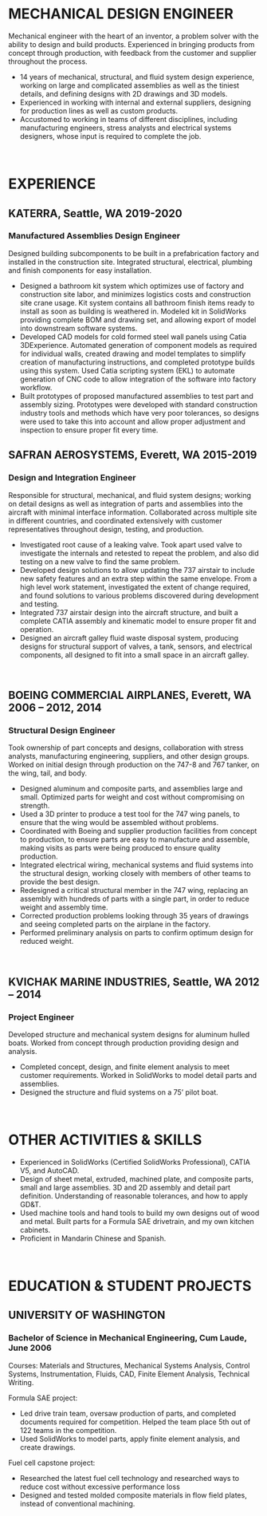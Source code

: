 # MECHANICAL DESIGN ENGINEER

Mechanical engineer with the heart of an inventor, a problem solver with the ability to design and build products. Experienced in bringing products from concept through production, with feedback from the customer and supplier throughout the process.

- 14 years of mechanical, structural, and fluid system design experience, working on large and complicated assemblies as well as the tiniest details, and defining designs with 2D drawings and 3D models.
- Experienced in working with internal and external suppliers, designing for production lines as well as custom products.
- Accustomed to working in teams of different disciplines, including manufacturing engineers, stress analysts and electrical systems designers, whose input is required to complete the job.

&nbsp;

# EXPERIENCE

## KATERRA, Seattle, WA **2019-2020**

### Manufactured Assemblies Design Engineer

Designed building subcomponents to be built in a prefabrication factory and installed in the construction site. Integrated structural, electrical, plumbing and finish components for easy installation.

- Designed a bathroom kit system which optimizes use of factory and construction site labor, and minimizes logistics costs and construction site crane usage. Kit system contains all bathroom finish items ready to install as soon as building is weathered in. Modeled kit in SolidWorks providing complete BOM and drawing set, and allowing export of model into downstream software systems.
- Developed CAD models for cold formed steel wall panels using Catia 3DExperience. Automated generation of component models as required for individual walls, created drawing and model templates to simplify creation of manufacturing instructions, and completed prototype builds using this system. Used Catia scripting system (EKL) to automate generation of CNC code to allow integration of the software into factory workflow.
- Built prototypes of proposed manufactured assemblies to test part and assembly sizing. Prototypes were developed with standard construction industry tools and methods which have very poor tolerances, so designs were used to take this into account and allow proper adjustment and inspection to ensure proper fit every time.

## SAFRAN AEROSYSTEMS, Everett, WA **2015-2019**

### Design and Integration Engineer

Responsible for structural, mechanical, and fluid system designs; working on detail designs as well as integration of parts and assemblies into the aircraft with minimal interface information. Collaborated across multiple site in different countries, and coordinated extensively with customer representatives throughout design, testing, and production.

- Investigated root cause of a leaking valve. Took apart used valve to investigate the internals and retested to repeat the problem, and also did testing on a new valve to find the same problem.
- Developed design solutions to allow updating the 737 airstair to include new safety features and an extra step within the same envelope. From a high level work statement, investigated the extent of change required, and found solutions to various problems discovered during development and testing.
- Integrated 737 airstair design into the aircraft structure, and built a complete CATIA assembly and kinematic model to ensure proper fit and operation.
- Designed an aircraft galley fluid waste disposal system, producing designs for structural support of valves, a tank, sensors, and electrical components, all designed to fit into a small space in an aircraft galley.

&nbsp;

## BOEING COMMERCIAL AIRPLANES, Everett, WA **2006 – 2012, 2014**

### Structural Design Engineer

Took ownership of part concepts and designs, collaboration with stress analysts, manufacturing engineering, suppliers, and other design groups. Worked on initial design through production on the 747-8 and 767 tanker, on the wing, tail, and body.

- Designed aluminum and composite parts, and assemblies large and small. Optimized parts for weight and cost without compromising on strength.
- Used a 3D printer to produce a test tool for the 747 wing panels, to ensure that the wing would be assembled without problems.
- Coordinated with Boeing and supplier production facilities from concept to production, to ensure parts are easy to manufacture and assemble, making visits as parts were being produced to ensure quality production.
- Integrated electrical wiring, mechanical systems and fluid systems into the structural design, working closely with members of other teams to provide the best design.
- Redesigned a critical structural member in the 747 wing, replacing an assembly with hundreds of parts with a single part, in order to reduce weight and assembly time.
- Corrected production problems looking through 35 years of drawings and seeing completed parts on the airplane in the factory.
- Performed preliminary analysis on parts to confirm optimum design for reduced weight.

&nbsp;

## KVICHAK MARINE INDUSTRIES, Seattle, WA **2012 – 2014**

### Project Engineer

Developed structure and mechanical system designs for aluminum hulled boats. Worked from concept through production providing design and analysis.

- Completed concept, design, and finite element analysis to meet customer requirements. Worked in SolidWorks to model detail parts and assemblies.
- Designed the structure and fluid systems on a 75’ pilot boat.

&nbsp;

# OTHER ACTIVITIES & SKILLS

- Experienced in SolidWorks (Certified SolidWorks Professional), CATIA V5, and AutoCAD.
- Design of sheet metal, extruded, machined plate, and composite parts, small and large assemblies. 3D and 2D assembly and detail part definition. Understanding of reasonable tolerances, and how to apply GD&T.
- Used machine tools and hand tools to build my own designs out of wood and metal. Built parts for a Formula SAE drivetrain, and my own kitchen cabinets.
- Proficient in Mandarin Chinese and Spanish.

&nbsp;

# EDUCATION & STUDENT PROJECTS

## UNIVERSITY OF WASHINGTON

### Bachelor of Science in Mechanical Engineering, Cum Laude, June 2006

Courses: Materials and Structures, Mechanical Systems Analysis, Control
Systems, Instrumentation, Fluids, CAD, Finite Element Analysis,
Technical Writing.

Formula SAE project:

- Led drive train team, oversaw production of parts, and completed documents required for competition. Helped the team place 5th out of 122 teams in the competition.
- Used SolidWorks to model parts, apply finite element analysis, and create drawings.

Fuel cell capstone project:

- Researched the latest fuel cell technology and researched ways to reduce cost without excessive performance loss
- Designed and tested molded composite materials in flow field plates, instead of conventional machining.

&nbsp;
